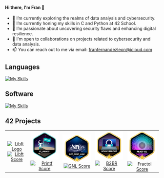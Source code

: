 #### Hi there, I'm Fran 👋

- 🔭 I’m currently exploring the realms of data analysis and cybersecurity.
- 🌱 I’m currently honing my skills in C and Python at 42 School.
- 👀 I’m passionate about uncovering security flaws and enhancing digital resilience.
- 💼 I'm open to collaborations on projects related to cybersecurity and data analysis.
- 📫 You can reach out to me via email: [franfernandezleon@icloud.com](mailto:franfernandezleon@icloud.com)

## Languages

<a href="https://github.com/francfer-art/francfer-art">
    <img src="https://skillicons.dev/icons?i=c,python,html,css" alt="My Skills">
</a>

## Software

<a href="https://github.com/francfer-art/francfer-art">
    <img src="https://skillicons.dev/icons?i=vscode,vim" alt="My Skills">
</a>

## 42 Projects

<table style="margin: auto;">
    <tr>
       <td style="text-align: center;">
    <a href="https://github.com/francfer-art/42Libft">
        <img src="https://raw.githubusercontent.com/ayogun/42-project-badges/main/badges/libftm.png" alt="Libft Logo">
        <br>
        <img src="https://img.shields.io/badge/Score-125%2F100-brightgreen" alt="Libft Score">
    </a>
</td>

<td style="text-align: center;">
    <a href="https://github.com/francfer-art/42Printf">
        <img src="https://raw.githubusercontent.com/mcombeau/mcombeau/main/42_badges/ft_printfe.png" alt="Printf Logo">
        <br>
        <img src="https://img.shields.io/badge/Score-100%2F100-brightgreen" alt="Printf Score">
    </a>
</td>

<td style="text-align: center;">
    <a href="https://github.com/francfer-art/42GNL">
        <img src="https://raw.githubusercontent.com/mcombeau/mcombeau/main/42_badges/get_next_linem.png" alt="GNL Logo">
        <br>
        <img src="https://img.shields.io/badge/Score-125%2F100-brightgreen" alt="GNL Score">
    </a>
</td>

<td style="text-align: center;">
    <a href="https://github.com/gemartin99/Born2beroot-Tutorial">
        <img src="https://raw.githubusercontent.com/mcombeau/mcombeau/main/42_badges/born2berootm.png" alt="B2BR Logo">
        <br>
        <img src="https://img.shields.io/badge/Score-125%2F100-brightgreen" alt="B2BR Score">
    </a>
</td>

<td style="text-align: center;">
    <a href="https://github.com/francfer-art/42Fractol">
        <img src="https://raw.githubusercontent.com/mcombeau/mcombeau/main/42_badges/fract-olm.png" alt="Fractol Logo">
        <br>
        <img src="https://img.shields.io/badge/Score-Evaluating-brightgreen" alt="Fractol Score">
    </a>
</td>
    </tr>
</table>










